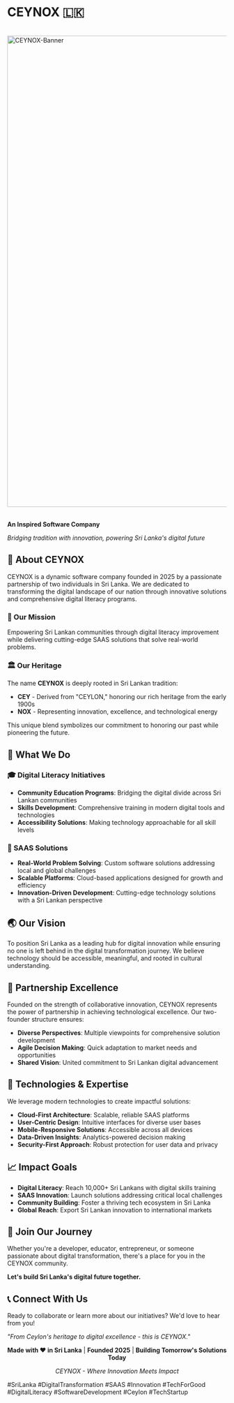 # CEYNOX 🇱🇰

</br>

<img width="1920" height="1080" alt="CEYNOX-Banner" src="https://github.com/user-attachments/assets/1e0b42d0-efe4-426e-b6ae-d2cbf92db7ca" />

</br>
</br>

**An Inspired Software Company**

*Bridging tradition with innovation, powering Sri Lanka's digital future*

## 🌟 About CEYNOX

CEYNOX is a dynamic software company founded in 2025 by a passionate partnership of two individuals in Sri Lanka. We are dedicated to transforming the digital landscape of our nation through innovative solutions and comprehensive digital literacy programs.

### 🎯 Our Mission

Empowering Sri Lankan communities through digital literacy improvement while delivering cutting-edge SAAS solutions that solve real-world problems.

### 🏛️ Our Heritage

The name **CEYNOX** is deeply rooted in Sri Lankan tradition:

- **CEY** - Derived from "CEYLON," honoring our rich heritage from the early 1900s
- **NOX** - Representing innovation, excellence, and technological energy

This unique blend symbolizes our commitment to honoring our past while pioneering the future.

## 🚀 What We Do

### 🎓 Digital Literacy Initiatives

- **Community Education Programs**: Bridging the digital divide across Sri Lankan communities
- **Skills Development**: Comprehensive training in modern digital tools and technologies
- **Accessibility Solutions**: Making technology approachable for all skill levels


### 💼 SAAS Solutions

- **Real-World Problem Solving**: Custom software solutions addressing local and global challenges
- **Scalable Platforms**: Cloud-based applications designed for growth and efficiency
- **Innovation-Driven Development**: Cutting-edge technology solutions with a Sri Lankan perspective


## 🌏 Our Vision

To position Sri Lanka as a leading hub for digital innovation while ensuring no one is left behind in the digital transformation journey. We believe technology should be accessible, meaningful, and rooted in cultural understanding.

## 🤝 Partnership Excellence

Founded on the strength of collaborative innovation, CEYNOX represents the power of partnership in achieving technological excellence. Our two-founder structure ensures:

- **Diverse Perspectives**: Multiple viewpoints for comprehensive solution development
- **Agile Decision Making**: Quick adaptation to market needs and opportunities
- **Shared Vision**: United commitment to Sri Lankan digital advancement


## 🔧 Technologies \& Expertise

We leverage modern technologies to create impactful solutions:

- **Cloud-First Architecture**: Scalable, reliable SAAS platforms
- **User-Centric Design**: Intuitive interfaces for diverse user bases
- **Mobile-Responsive Solutions**: Accessible across all devices
- **Data-Driven Insights**: Analytics-powered decision making
- **Security-First Approach**: Robust protection for user data and privacy


## 📈 Impact Goals

- **Digital Literacy**: Reach 10,000+ Sri Lankans with digital skills training
- **SAAS Innovation**: Launch solutions addressing critical local challenges
- **Community Building**: Foster a thriving tech ecosystem in Sri Lanka
- **Global Reach**: Export Sri Lankan innovation to international markets


## 🌱 Join Our Journey

Whether you're a developer, educator, entrepreneur, or someone passionate about digital transformation, there's a place for you in the CEYNOX community.

**Let's build Sri Lanka's digital future together.**

## 📞 Connect With Us

Ready to collaborate or learn more about our initiatives? We'd love to hear from you!

*"From Ceylon's heritage to digital excellence - this is CEYNOX."*

<div align="center">

**Made with ❤️ in Sri Lanka** | **Founded 2025** | **Building Tomorrow's Solutions Today**

*CEYNOX - Where Innovation Meets Impact*

</div>

\#SriLanka \#DigitalTransformation \#SAAS \#Innovation \#TechForGood \#DigitalLiteracy \#SoftwareDevelopment \#Ceylon \#TechStartup
